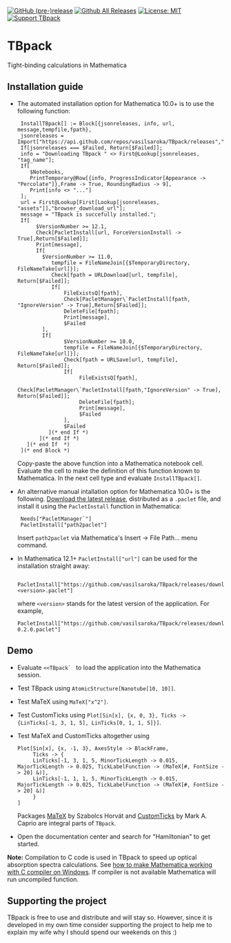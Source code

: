 [![GitHub (pre-)release](https://img.shields.io/github/release/vasilsaroka/TBpack/all.svg)](https://github.com/vasilsaroka/TBpack/releases)
[![Github All Releases](https://img.shields.io/github/downloads/vasilsaroka/TBpack/total.svg)](https://github.com/vasilsaroka/TBpack/releases)
[![License: MIT](https://img.shields.io/badge/License-MIT-yellow.svg)](https://opensource.org/licenses/MIT)
[![Support TBpack](https://img.shields.io/static/v1?label=support&message=5$&color=green&style=flat&logo=paypal)](https://paypal.me/vasilsaroka?locale.x=en_GB)

# TBpack
Tight-binding calculations in Mathematica

## Installation guide

 - The automated installation option for Mathematica 10.0+ is to use the following function:
        
        InstallTBpack[] := Block[{jsonreleases, info, url, message,tempfile,fpath},
        jsonreleases = Import["https://api.github.com/repos/vasilsaroka/TBpack/releases","JSON"];
        If[jsonreleases === $Failed, Return[$Failed]];
        info = "Downloading TBpack " <> First@Lookup[jsonreleases, "tag_name"];
        If[
           $Notebooks,
           PrintTemporary@Row[{info, ProgressIndicator[Appearance -> "Percolate"]},Frame -> True, RoundingRadius -> 9], 
           Print[info <> "..."]
        ];
        url = First@Lookup[First[Lookup[jsonreleases, "assets"]],"browser_download_url"];
        message = "TBpack is succefully installed.";
        If[
   	         $VersionNumber >= 12.1,
   	         Check[PacletInstall[url, ForceVersionInstall -> True],Return[$Failed]];
   	         Print[message],
   	         If[
    		   $VersionNumber >= 11.0,
                  tempfile = FileNameJoin[{$TemporaryDirectory, FileNameTake[url]}];
                  Check[fpath = URLDownload[url, tempfile], Return[$Failed]];
                  If[
                      FileExistsQ[fpath],
                      Check[PacletManager\`PacletInstall[fpath, "IgnoreVersion" -> True],Return[$Failed]];
                      DeleteFile[fpath];
                      Print[message],
                      $Failed
     		   ],
    		   If[
                      $VersionNumber >= 10.0,
                      tempfile = FileNameJoin[{$TemporaryDirectory, FileNameTake[url]}];
                      Check[fpath = URLSave[url, tempfile], Return[$Failed]];
                      If[
                           FileExistsQ[fpath],
                           Check[PacletManager\`PacletInstall[fpath,"IgnoreVersion" -> True], Return[$Failed]];
                           DeleteFile[fpath];
                           Print[message],
                           $Failed
                      ],
                      $Failed
                 ](* end If *)
              ](* end If *)
          ](* end If  *)
        ](* end Block *)
        
   Copy-paste the above function into a Mathematica notebook cell. Evaluate the cell to make the definition of this function known to Mathematica. In the next cell type and evaluate `InstallTBpack[]`. 

 - An alternative manual intallation option for Mathematica 10.0+ is the following. [Download the latest release](https://github.com/vasilsaroka/TBpack/releases), distributed as a `.paclet` file, and install it using the `PacletInstall` function in Mathematica:

        Needs["PacletManager`"]
        PacletInstall["path2paclet"]
        
   Insert `path2paclet` via Mathematica's Insert → File Path... menu command.
   
 - In Mathematica 12.1+ ``PacletInstall["url"]`` can be used for the installation straight away:
        
        PacletInstall["https://github.com/vasilsaroka/TBpack/releases/download/v<version>/TBpack-<version>.paclet"]  
   where `<version>` stands for the latest version of the application. For example,
   
       PacletInstall["https://github.com/vasilsaroka/TBpack/releases/download/v0.2.0/TBpack-0.2.0.paclet"]
   
## Demo
 - Evaluate ``<<TBpack` `` to load the application into the Mathematica session.
 - Test TBpack using `AtomicStructure[Nanotube[10, 10]]`.
 - Test MaTeX using `MaTeX["x^2"]`.
 - Test CustomTicks using `Plot[Sin[x], {x, 0, 3}, Ticks -> {LinTicks[-1, 3, 1, 5], LinTicks[0, 1, 1, 5]}]`.
 - Test MaTeX and CustomTicks altogether using 
     
       Plot[Sin[x], {x, -1, 3}, AxesStyle -> BlackFrame, 
            Ticks -> {
            LinTicks[-1, 3, 1, 5, MinorTickLength -> 0.015, MajorTickLength -> 0.025, TickLabelFunction -> (MaTeX[#, FontSize -> 20] &)], 
            LinTicks[-1, 1, 1, 5, MinorTickLength -> 0.015, MajorTickLength -> 0.025, TickLabelFunction -> (MaTeX[#, FontSize -> 20] &)]
            }
       ]
 
   Packages [MaTeX](https://github.com/szhorvat/MaTeX/releases) by Szabolcs Horvát and [CustomTicks](https://library.wolfram.com/infocenter/Demos/5599/) by Mark A. Caprio  are integral parts of `TBpack`.

 - Open the documentation center and search for "Hamiltonian" to get started.
 
 <b>Note:</b> Compilation to C code is used in TBpack to speed up optical absorption spectra calculations. See [how to make Mathematica working with C compiler on Windows](https://sites.google.com/site/sarokavasil/wolfram-mathematica). If compiler is not available Mathematica will run uncompiled function.

## Supporting the project
   TBpack is free to use and distribute and will stay so. However, since it is developed in my own time consider supporting the project to help me to explain my wife why I should spend our weekends on this :)
